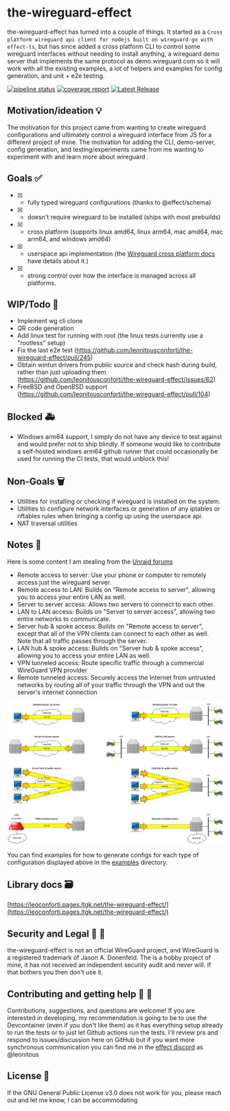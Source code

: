 # the-wireguard-effect

the-wireguard-effect has turned into a couple of things. It started as a `Cross platform wireguard api client for nodejs built on wireguard-go with effect-ts`, but has since added a cross platform CLI to control some wireguard interfaces without needing to install anything, a wireguard demo server that implements the same protocol as demo.wireguard.com so it will work with all the existing examples, a lot of helpers and examples for config generation, and unit + e2e testing.

[![pipeline status](https://git.ltgk.net/leoconforti/eftar/badges/main/pipeline.svg)](https://git.ltgk.net/leoconforti/eftar/-/commits/main) [![coverage report](https://git.ltgk.net/leoconforti/eftar/badges/main/coverage.svg?job=build_job)](https://git.ltgk.net/leoconforti/eftar/-/commits/main) [![Latest Release](https://git.ltgk.net/leoconforti/eftar/-/badges/release.svg)](https://git.ltgk.net/leoconforti/eftar/-/releases)

## Motivation/ideation :bulb:

The motivation for this project came from wanting to create wireguard configurations and ultimately control a wireguard interface from JS for a different project of mine. The motivation for adding the CLI, demo-server, config generation, and testing/experiments came from me wanting to experiment with and learn more about wireguard .

## Goals :white_check_mark:

- [x] - fully typed wireguard configurations (thanks to @effect/schema)
- [x] - doesn't require wireguard to be installed (ships with most prebuilds)
- [x] - cross platform (supports linux amd64, linux arm64, mac amd64, mac arm64, and windows amd64)
- [x] - userspace api implementation (the [Wireguard cross platform docs](https://www.wireguard.com/xplatform/) have details about it.)
- [x] - strong control over how the interface is managed across all platforms.

## WIP/Todo :construction:

- Implement wg cli clone
- QR code generation
- Add linux test for running with root (the linux tests currently use a "rootless" setup)
- Fix the last e2e test (https://github.com/leonitousconforti/the-wireguard-effect/pull/245)
- Obtain wintun drivers from public source and check hash during build, rather than just uploading them (https://github.com/leonitousconforti/the-wireguard-effect/issues/62)
- FreeBSD and OpenBSD support (https://github.com/leonitousconforti/the-wireguard-effect/pull/104)

## Blocked :ambulance:

- Windows arm64 support, I simply do not have any device to test against and would prefer not to ship blindly. If someone would like to contribute a self-hosted windows arm64 github runner that could occasionally be used for running the CI tests, that would unblock this!

## Non-Goals :wastebasket:

- Utilities for installing or checking if wireguard is installed on the system.
- Utilities to configure network interfaces or generation of any iptables or nftables rules when bringing a config up using the userspace api.
- NAT traversal utilities

## Notes :memo:

Here is some content I am stealing from the [Unraid forums](https://forums.unraid.net/topic/84226-wireguard-quickstart/)

 - Remote access to server: Use your phone or computer to remotely access just the wireguard server.
 - Remote access to LAN: Builds on "Remote access to server", allowing you to access your entire LAN as well.
 - Server to server access: Allows two servers to connect to each other.
 - LAN to LAN access: Builds on "Server to server access", allowing two entire networks to communicate.
 - Server hub & spoke access: Builds on "Remote access to server", except that all of the VPN clients can connect to each other as well. Note that all traffic passes through the server.
 - LAN hub & spoke access: Builds on "Server hub & spoke access", allowing you to access your entire LAN as well.
 - VPN tunneled access: Route specific traffic through a commercial WireGuard VPN provider
 - Remote tunneled access: Securely access the Internet from untrusted networks by routing all of your traffic through the VPN and out the server's internet connection

![Image](./media/wireguard-help.png)

You can find examples for how to generate configs for each type of configuration displayed above in the [examples](./examples/) directory.

## Library docs :card_file_box:

[https://leoconforti.pages.ltgk.net/the-wireguard-effect/](https://leoconforti.pages.ltgk.net/the-wireguard-effect/)

## Security and Legal :closed_lock_with_key: :rotating_light:

the-wireguard-effect is not an official WireGuard project, and WireGuard is a registered trademark of Jason A. Donenfeld. The is a hobby project of mine, it has not received an independent security audit and never will. If that bothers you then don't use it.

## Contributing and getting help :speech_balloon: :beers:

Contributions, suggestions, and questions are welcome! If you are interested in developing, my recommendation is going to be to use the Devcontainer (even if you don't like them) as it has everything setup already to run the tests or to just let Github actions run the tests. I'll review prs and respond to issues/discussion here on GitHub but if you want more synchronous communication you can find me in the [effect discord](https://discord.gg/effect-ts) as @leonitous

## License :page_facing_up:

If the GNU General Public License v3.0 does not work for you, please reach out and let me know, I can be accommodating
